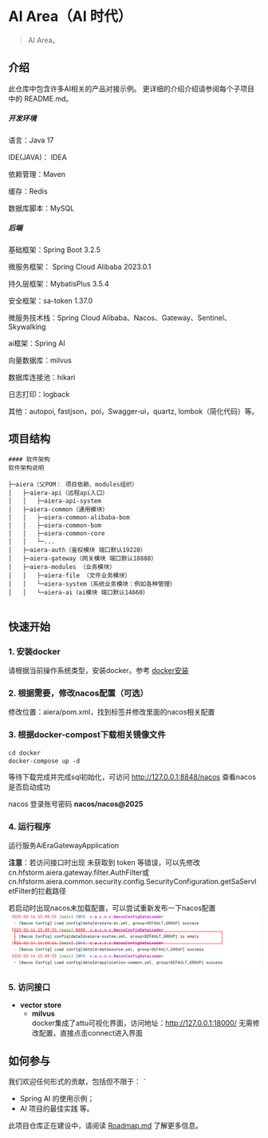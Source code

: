 # AI Area（AI 时代）

> AI Area。

## 介绍

此仓库中包含许多AI相关的产品对接示例。
更详细的介绍介绍请参阅每个子项目中的 README.md。

##### 开发环境

语言：Java 17

IDE(JAVA)： IDEA

依赖管理：Maven

缓存：Redis

数据库脚本：MySQL

##### 后端

基础框架：Spring Boot 3.2.5

微服务框架： Spring Cloud Alibaba 2023.0.1

持久层框架：MybatisPlus 3.5.4

安全框架：sa-token 1.37.0

微服务技术栈：Spring Cloud Alibaba、Nacos、Gateway、Sentinel、Skywalking

ai框架：Spring AI

向量数据库：milvus

数据库连接池：hikari

日志打印：logback

其他：autopoi, fastjson，poi，Swagger-ui，quartz, lombok（简化代码）等。

## 项目结构

```text
#### 软件架构
软件架构说明

├─aiera（父POM： 项目依赖、modules组织）  
│   ├─aiera-api（远程api入口）  
│   │   ├─aiera-api-system  
│   ├─aiera-common（通用模块）  
│   │   ├─aiera-common-alibaba-bom   
│   │   ├─aiera-common-bom   
│   │   ├─aiera-common-core  
│   │   └─...  
│   ├─aiera-auth（鉴权模块 端口默认19220）           
│   ├─aiera-gateway（网关模块 端口默认18888）    
│   ├─aiera-modules （业务模块）
│   │   ├─aiera-file （文件业务模块）
│   │   └─aiera-system（系统业务模块：例如各种管理）
│   │   └─aiera-ai（ai模块 端口默认14660）


```

## 快速开始

### 1. 安装docker

请根据当前操作系统类型，安装docker。参考 [docker安装](https://docs.docker.com/get-started/get-docker/)

### 2. 根据需要，修改nacos配置（可选）

修改位置：aiera/pom.xml，找到<profiles>标签并修改里面的nacos相关配置


### 3. 根据docker-compost下载相关镜像文件

```shell
cd docker
docker-compose up -d
```
等待下载完成并完成sql初始化，可访问 http://127.0.0.1:8848/nacos 查看nacos是否启动成功

nacos 登录账号密码 **nacos/nacos@2025**


### 4. 运行程序

运行服务AiEraGatewayApplication

**注意**：若访问接口时出现 未获取到 token 等错误，可以先修改cn.hfstorm.aiera.gateway.filter.AuthFilter或cn.hfstorm.aiera.common.security.config.SecurityConfiguration.getSaServletFilter的拦截路径

若启动时出现nacos未加载配置，可以尝试重新发布一下nacos配置
![img.png](images/img.png)


### 5. 访问接口

- **vector store**
  - **milvus** <br/>
    docker集成了attu可视化界面，访问地址：http://127.0.0.1:18000/  无需修改配置，直接点击connect进入界面

## 如何参与

我们欢迎任何形式的贡献，包括但不限于：
˜
- Spring AI 的使用示例；
- AI 项目的最佳实践 等。

此项目仓库正在建设中，请阅读 [Roadmap.md](./Roadmap-zh.md) 了解更多信息。
